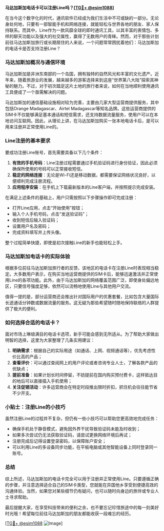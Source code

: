 **马达加斯加电话卡可以注册Line吗？[[TG💪+ @esim1088](https://t.me/s/esim1088)]**

在当今这个数字化的时代，通讯软件已经成为我们生活中不可或缺的一部分。无论身处何地，只要有一部智能手机和网络连接，就能轻松与世界各地的朋友、家人保持联系。而其中，Line作为一款风靡全球的即时通讯工具，以其丰富的表情包、多样的聊天功能以及强大的社交属性，赢得了无数用户的青睐。然而，对于那些计划前往马达加斯加旅行或长期居住的人来说，一个问题常常困扰着他们：马达加斯加的电话卡是否支持注册Line？

### 马达加斯加概况与通信环境

马达加斯加是非洲东南部的一个岛国，拥有独特的自然风光和丰富的文化遗产。近年来，随着旅游业的发展，越来越多的游客选择来到这座“世界第八大陆”探索其神秘的魅力。不过，对于初次踏足这片土地的旅行者来说，如何在当地顺利使用通讯工具便成了一个亟需解决的问题。

马达加斯加的通信基础设施相对较为完善，主要由几家大型运营商提供服务，其中包括Orange Madagascar、Airtel Madagascar等知名品牌。这些运营商提供的SIM卡不仅能够满足基本通话和短信需求，还支持数据流量服务，使用户可以在本地访问互联网。因此，从理论上讲，在马达加斯加购买一张本地电话卡后，是可以用来注册并正常使用Line的。

### Line注册的基本要求

要成功注册Line账号，首先需要具备以下几个条件：

1. **有效的手机号码**：Line注册过程需要通过手机验证码进行身份验证，因此必须确保所使用的号码可以正常接收短信。
2. **稳定的网络连接**：无论是Wi-Fi还是移动数据，都需要保证网络状况良好，以便顺利完成注册流程。
3. **应用程序安装**：在手机上下载最新版本的Line客户端，并按照提示完成安装。

在满足上述条件的基础上，用户只需按照以下步骤操作即可完成注册：

- 打开Line应用，点击“开始使用”按钮；
- 输入个人手机号码，点击“发送验证码”；
- 收到短信后输入验证码；
- 设置用户名及密码；
- 完成资料填写并上传头像。

整个过程简单快捷，即使是初次接触Line的新手也能轻松上手。

### 马达加斯加电话卡的实际体验

根据多位前往马达加斯加旅行者的反馈，该地区的电话卡在注册Line时表现相当稳定。大多数用户表示，在购买当地运营商提供的SIM卡后，能够迅速激活并正常使用Line的各项功能。此外，由于马达加斯加的网络覆盖范围广泛，即使身处偏远地区，只要信号强度足够，依然可以流畅地使用Line与其他用户交流。

值得一提的是，部分运营商还会推出针对国际用户的优惠套餐，比如包含大量国际长途通话分钟数或数据流量的服务。这无疑为那些希望随时随地保持联络的人群提供了极大的便利。

### 如何选择合适的电话卡？

面对市场上琳琅满目的电话卡选项，新手可能会感到无所适从。为了帮助大家做出明智的选择，这里为大家整理了几条实用建议：

1. **明确需求**：根据自己的实际用途（如通话、上网、视频通话等），优先考虑性价比高的产品；
2. **查看评价**：可以通过查阅网上的用户评论或者咨询专业人士，了解各款产品的优缺点；
3. **提前准备**：如果计划长时间停留，不妨提前在国内购买预付费卡，这样抵达目的地后可以直接插入手机使用；
4. **关注促销活动**：许多运营商会在特定时段推出限时折扣，抓住机会往往能节省不少开支。

### 小贴士：注册Line的小技巧

虽然注册Line的过程并不复杂，但仍有一些小技巧可以帮助您更高效地完成任务：

- 确保手机处于静音模式，避免因外界干扰导致验证码未能及时收到；
- 如果多次尝试仍无法获取验证码，请尝试更换网络环境后再试；
- 注册完成后记得设置登录密码，以保障账户安全；
- 可以利用Line的多设备同步功能，在平板电脑或其他智能设备上同时登录同一账号。

### 总结

综上所述，马达加斯加的电话卡完全可以用于注册并正常使用Line。只要遵循正确的步骤，并注意选择适合自己的SIM卡类型，您就能在异国他乡享受到便捷高效的沟通体验。当然，如果您对某些细节仍有疑问，也可以随时向身边的旅伴或专业人士寻求帮助。

最后提醒大家，在享受科技带来的便利之余，也不要忘记珍惜旅途中的每一刻美好时光哦！希望每位前往马达加斯加的朋友都能收获一段难忘的经历。

[[TG💪+ @esim1088](https://t.me/s/esim1088) ![Image](https://i.postimg.cc/4NQfJmqS/Snipaste-2025-05-13-00-14-12.png)]
